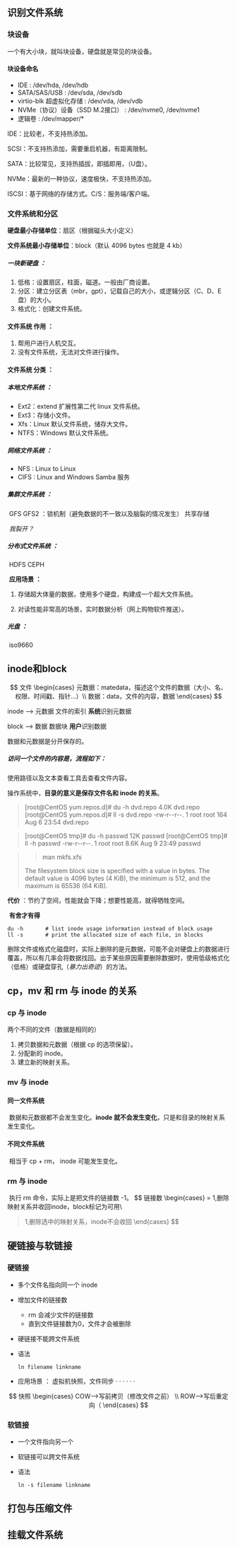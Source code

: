## 识别文件系统

### 块设备

一个有大小块，就叫块设备，硬盘就是常见的块设备。

#### 块设备命名

+ IDE : /dev/hda, /dev/hdb
+ SATA/SAS/USB : /dev/sda, /dev/sdb
+ virtio-blk 超虚拟化存储 : /dev/vda, /dev/vdb
+ NVMe（协议）设备（SSD M.2接口） : /dev/nvme0, /dev/nvme1
+ 逻辑卷 : /dev/mapper/*

IDE：比较老，不支持热添加。

SCSI：不支持热添加，需要重启机器，有距离限制。

SATA：比较常见，支持热插拔，即插即用，（U盘）。

NVMe：最新的一种协议，速度极快，不支持热添加。

ISCSI：基于网络的存储方式。C/S：服务端/客户端。

### 文件系统和分区

**硬盘最小存储单位**：扇区（根据磁头大小定义）

**文件系统最小存储单位**：block（默认 4096 bytes 也就是 4 kb）

##### 一块新硬盘 ：

1. 低格：设置扇区，柱面，磁道。一般由厂商设置。
2. 分区：建立分区表（mbr，gpt），记载自己的大小，或逻辑分区（C、D、E盘）的大小。
3. 格式化：创建文件系统。

#### 文件系统 作用 ：

1. 帮用户进行人机交互。
2. 没有文件系统，无法对文件进行操作。

#### 文件系统 分类 ：

##### 本地文件系统 ：

+ Ext2：extend 扩展性第二代 linux 文件系统。
+ Ext3：存储小文件。
+ Xfs：Linux 默认文件系统，储存大文件。
+ NTFS：Windows 默认文件系统。

##### 网络文件系统 ：

+ NFS : Linux to Linux
+ CIFS : Linux and Windows             Samba 服务

##### 集群文件系统 ：

​	GFS GFS2 ：锁机制（避免数据的不一致以及脑裂的情况发生）    共享存储

​	*我裂开？*

##### 分布式文件系统 ：

​	HDFS CEPH

​	**应用场景 ：**

1. 存储超大体量的数据，使用多个硬盘，构建成一个超大文件系统。

2. 对读性能非常高的场景，实时数据分析（网上购物软件推送）。

##### 光盘 ：

​	iso9660

## inode和block

$$
文件
\begin{cases}
元数据：matedata，描述这个文件的数据（大小、名、权限、时间戳、指针...）\\
数据：data，文件的内容，数据
\end{cases}
$$

inode --> 元数据	文件的索引	**系统**识别元数据

block --> 数据	数据块	**用户**识别数据

数据和元数据是分开保存的。

##### 访问一个文件的内容是，流程如下：

使用路径以及文本查看工具去查看文件内容。

操作系统中，**目录的意义是保存文件名和 inode 的关系**。

> [root@CentOS yum.repos.d]# du -h dvd.repo 
> 4.0K	dvd.repo
> [root@CentOS yum.repos.d]# ll -s dvd.repo 
> -rw-r--r--. 1 root root 164 Aug  6 23:54 dvd.repo

> [root@CentOS tmp]# du -h passwd 
> 12K	passwd
> [root@CentOS tmp]# ll -h passwd 
> -rw-r--r--. 1 root root 8.6K Aug  9 23:49 passwd

> > man  mkfs.xfs
>
> The  filesystem  block  size  is  specified with a value in bytes. The default value is 4096 bytes (4 KiB), the minimum is 512, and the maximum is 65536 (64 KiB).

**代价** ：节约了空间，性能就会下降；想要性能高，就得牺牲空间。

​															**有舍才有得**

```shell
du -h		# list inode usage information instead of block usage
ll -s		# print the allocated size of each file, in blocks
```

删除文件或格式化磁盘时，实际上删除的是元数据，可能不会对硬盘上的数据进行覆盖，所以有几率会将数据找回。出于某些原因需要删除数据时，使用低级格式化（低格）或硬盘穿孔（*暴力出奇迹*）的方法。



## cp，mv 和 rm 与 inode 的关系

### cp 与 inode

两个不同的文件（数据是相同的）

1. 拷贝数据和元数据（根据 cp 的选项保留）。
2. 分配新的 inode。
3. 建立新的映射关系。

### mv 与 inode

#### 同一文件系统

​		数据和元数据都不会发生变化。**inode 就不会发生变化**，只是和目录的映射关系发生变化。

#### 不同文件系统

​		相当于 cp + rm， inode 可能发生变化。

### rm 与 inode

​		执行 rm 命令，实际上是把文件的链接数 -1。
$$
链接数
\begin{cases}
= 1,删除映射关系并收回inode，block标记为可用\\
> 1,删除选中的映射关系，inode不会收回
\end{cases}
$$

## 硬链接与软链接

### 硬链接

+ 多个文件名指向同一个 inode

+ 增加文件的链接数

  + rm 会减少文件的链接数
  + 直到文件链接数为0，文件才会被删除

+ 硬链接不能跨文件系统

+ 语法

  ```shell
  ln filename linkname
  ```

+ 应用场景 ： 虚拟机快照，文件同步 · · · · · ·

$$
快照
\begin{cases}
COW-->写前拷贝（修改文件之前） \\
ROW-->写后重定向（
\end{cases}
$$

### 软链接

+ 一个文件指向另一个

+ 软链接可以跨文件系统

+ 语法

  ```shell
  ln -s filename linkname
  ```

## 打包与压缩文件



## 挂载文件系统

